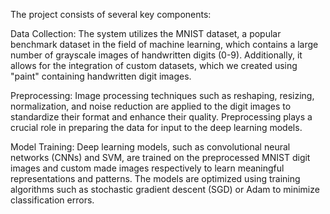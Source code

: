 The project consists of several key components:

Data Collection: The system utilizes the MNIST dataset, a popular benchmark dataset in the field of machine learning, which contains a large number of grayscale images of handwritten digits (0-9). 
Additionally, it allows for the integration of custom datasets, which we created using "paint" containing handwritten digit images.

Preprocessing: Image processing techniques such as reshaping, resizing, normalization, and noise reduction are applied to the digit images to standardize their format and enhance their quality. 
Preprocessing plays a crucial role in preparing the data for input to the deep learning models.

Model Training: Deep learning models, such as convolutional neural networks (CNNs) and SVM, are trained on the preprocessed MNIST digit images and custom made images respectively to learn 
meaningful representations and patterns. 
The models are optimized using training algorithms such as stochastic gradient descent (SGD) or Adam to minimize classification errors.
